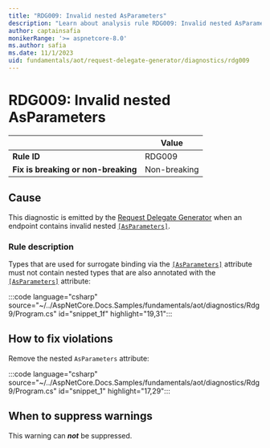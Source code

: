 ```yaml
---
title: "RDG009: Invalid nested AsParameters"
description: "Learn about analysis rule RDG009: Invalid nested AsParameters"
author: captainsafia
monikerRange: '>= aspnetcore-8.0'
ms.author: safia
ms.date: 11/1/2023
uid: fundamentals/aot/request-delegate-generator/diagnostics/rdg009
---
```

# RDG009: Invalid nested AsParameters

<!-- UPDATE 9.0 Activate after release and INCLUDE is updated

[!INCLUDE[](~/includes/not-latest-version.md)]

-->

| | Value |
|-|-|
| **Rule ID** |RDG009|
| **Fix is breaking or non-breaking** |Non-breaking|

## Cause

This diagnostic is emitted by the [Request Delegate Generator](/aspnet/core/fundamentals/aot/request-delegate-generator/rdg) when an endpoint contains invalid nested [`[AsParameters]`](xref:Microsoft.AspNetCore.Http.AsParametersAttribute).

### Rule description

Types that are used for surrogate binding via the  [`[AsParameters]`](xref:Microsoft.AspNetCore.Http.AsParametersAttribute) attribute must not contain nested types that are also annotated with the  [`[AsParameters]`](xref:Microsoft.AspNetCore.Http.AsParametersAttribute) attribute:

:::code language="csharp" source="~/../AspNetCore.Docs.Samples/fundamentals/aot/diagnostics/Rdg9/Program.cs" id="snippet_1f" highlight="19,31":::

## How to fix violations

Remove the nested `AsParameters` attribute:

:::code language="csharp" source="~/../AspNetCore.Docs.Samples/fundamentals/aot/diagnostics/Rdg9/Program.cs" id="snippet_1" highlight="17,29":::

## When to suppress warnings

This warning can ***not*** be suppressed.
